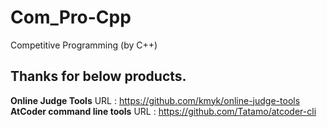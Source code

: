 # Com_Pro-Cpp
Competitive Programming (by C++)

## Thanks for below products.

**Online Judge Tools**  URL : <https://github.com/kmyk/online-judge-tools>  
**AtCoder command line tools**  URL : <https://github.com/Tatamo/atcoder-cli>
